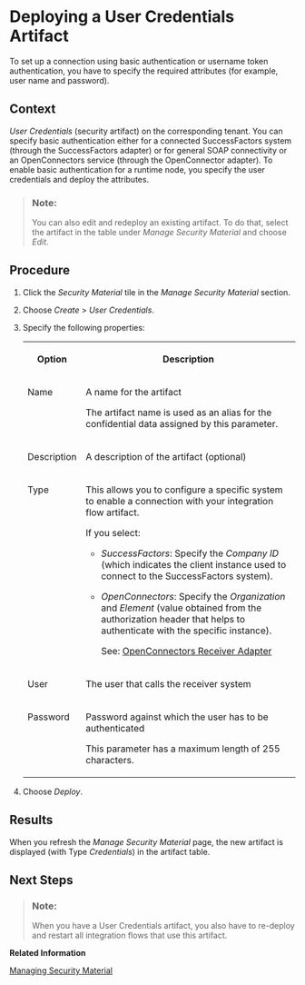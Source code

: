 <!-- loio6912d63bbbc64aee8bbd4ff10314c60c -->

# Deploying a User Credentials Artifact

To set up a connection using basic authentication or username token authentication, you have to specify the required attributes \(for example, user name and password\).



## Context

*User Credentials* \(security artifact\) on the corresponding tenant. You can specify basic authentication either for a connected SuccessFactors system \(through the SuccessFactors adapter\) or for general SOAP connectivity or an OpenConnectors service \(through the OpenConnector adapter\). To enable basic authentication for a runtime node, you specify the user credentials and deploy the attributes.

> ### Note:  
> You can also edit and redeploy an existing artifact. To do that, select the artifact in the table under *Manage Security Material* and choose *Edit*.



## Procedure

1.  Click the *Security Material* tile in the *Manage Security Material* section.

2.  Choose *Create* \> *User Credentials*.

3.  Specify the following properties:


    <table>
    <tr>
    <th valign="top">

    Option
    
    </th>
    <th valign="top">

    Description
    
    </th>
    </tr>
    <tr>
    <td valign="top">
    
    Name
    
    </td>
    <td valign="top">
    
    A name for the artifact

    The artifact name is used as an alias for the confidential data assigned by this parameter.
    
    </td>
    </tr>
    <tr>
    <td valign="top">
    
    Description
    
    </td>
    <td valign="top">
    
    A description of the artifact \(optional\)
    
    </td>
    </tr>
    <tr>
    <td valign="top">
    
    Type
    
    </td>
    <td valign="top">
    
    This allows you to configure a specific system to enable a connection with your integration flow artifact.

    If you select:

    -   *SuccessFactors*: Specify the *Company ID* \(which indicates the client instance used to connect to the SuccessFactors system\).

    -   *OpenConnectors*: Specify the *Organization* and *Element* \(value obtained from the authorization header that helps to authenticate with the specific instance\).

        See: [OpenConnectors Receiver Adapter](../Development/openconnectors-receiver-adapter-1a27cee.md)



    
    </td>
    </tr>
    <tr>
    <td valign="top">
    
    User
    
    </td>
    <td valign="top">
    
    The user that calls the receiver system
    
    </td>
    </tr>
    <tr>
    <td valign="top">
    
    Password
    
    </td>
    <td valign="top">
    
    Password against which the user has to be authenticated

    This parameter has a maximum length of 255 characters.
    
    </td>
    </tr>
    </table>
    
4.  Choose *Deploy*.




## Results

When you refresh the *Manage Security Material* page, the new artifact is displayed \(with Type *Credentials*\) in the artifact table.



<a name="loio6912d63bbbc64aee8bbd4ff10314c60c__postreq_vyg_tj5_hz"/>

## Next Steps

> ### Note:  
> When you have a User Credentials artifact, you also have to re-deploy and restart all integration flows that use this artifact.

**Related Information**  


[Managing Security Material](managing-security-material-b8ccb53.md "The Manage Security Material area provides an overview of security-related artifacts.")

